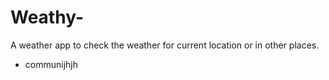 # Weathy-

A weather app to check the weather for current location or in other places.

* communijhjh

